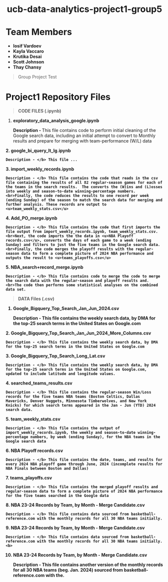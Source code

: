 # <center>ucb-data-analytics-project1-group5</center>
# Team Members

- <b>Iosif Vardoev
- Kayla Vaccaro
- Krutika Desai
- Scott Johnson
- Thay Chansy</b>
> Group Project Test

# Project1 Repository Files
 > <b>CODE FILES (.ipynb) 
1. exploratory_data_analysis_google.ipynb
 
    Description - </b> This file contains code to perform initial cleaning of the Google search data, including an initial attempt to convert to Monthly results and prepare for merging with team-performance (W/L) data
<b>
2. google_bi_query_lt_lg.ipynb
 
    Description - </b> This file ...
<b>
3.  import_weekly_records.ipynb

    Description - </b> This file contains the code that reads in the csv file containing the results of all 82 regular-season games for each of the teams in the search results.  The converts the (W)ins and (L)osses into weekly and season-to-date winning-percentage numbers. 
    <br>Finally, the code reduces the results to one record per week (ending Sunday) of the season to match the search data for merging and further analysis. These records are output to <u>team_weekly_stats.csv</u>
<b>
4.  Add_PO_merge.ipynb

    Description - </b> This file contains the code that first imports the file output from import_weekly_records.ipynb, team_weekly_stats.csv.
    <br>Next, the code imports the the data in <u>NBA Playoff records.csv</u>, converts the days of each game to a week (ending Sunday) and filters to just the five teams in the Google search data.
    <br>Finally, the code merges the playoff results with the regular-season data to form a complete picture of 2024 NBA performance and outputs the result to <u>teams_playoffs.csv</u>
<b>
5.  NBA_search+record_merge.ipynb 

    Description - </b> This file contains code to merge the code to merge the search data with the regular-season and playoff results and.
    <br>The code then performs some statistical analyses on the combined data set.

> <b>DATA Files (.csv) 
1. Google_Bigquery_Top_Search_Jan_Jun_2024.csv
 
    Description - </b> This file contains the weekly search data, by DMA for the top-25 search terms in the United States on Google.com 
<b>
2. Google_Bigquery_Top_Search_Jan_Jun_2024_More_Columns.csv
 
    Description - </b> This file contains the weekly search data, by DMA for the top-25 search terms in the United States on Google.com 
<b>
3. Google_Bigquery_Top_Search_Long_Lat.csv
 
    Description - </b> This file contains the weekly search data, by DMA for the top-25 search terms in the United States on Google.com, updated to include latitude and longitude values.
<b>
4. searched_teams_results.csv
 
    Description - </b> This file contains the regular-season Win/Loss records for the five teams NBA teams (Boston Celtics, Dallas Mavericks, Denver Nuggets, Minnesota Timberwolves, and New York Knicks) for which search terms appeared in the Jan - Jun (YTD) 2024 search data.
<b>
5.  team_weekly_stats.csv

    Description - </b> This file contains the output of import_weekly_records.ipynb, the weekly and season-to-date winning-percentage numbers, by week (ending Sunday), for the NBA teams in the Google search data
<b>
6.  NBA Playoff records.csv 

    Description - </b> This file contains the date, teams, and results for every 2024 NBA playoff game through June, 2024 (incomplete results for NBA Finals between Boston and Dallas)
<b>
7.  teams_playoffs.csv 

    Description - </b> This file contains the merged playoff results and regular-season data to form a complete picture of 2024 NBA performance for the five teams searched in the Google data
<b>
8.  NBA 23-24 Records by Team, by Month - Merge Candidate.csv 

    Description - </b> This file contains data sourced from basketball-reference.com with the monthly records for all 30 NBA teams initially.
<b>
9.  NBA 23-24 Records by Team, by Month - Merge Candidate.csv 

    Description - </b> This file contains data sourced from basketball-reference.com with the monthly records for all 30 NBA teams initially.
    <b>
10. NBA 23-24 Records by Team, by Month - Merge Candidate.csv 

    Description - </b> This file contains another version of the  monthly records for all 30 NBA teams (beg. Jan. 2024) sourced from basketball-reference.com with the.
    
    




